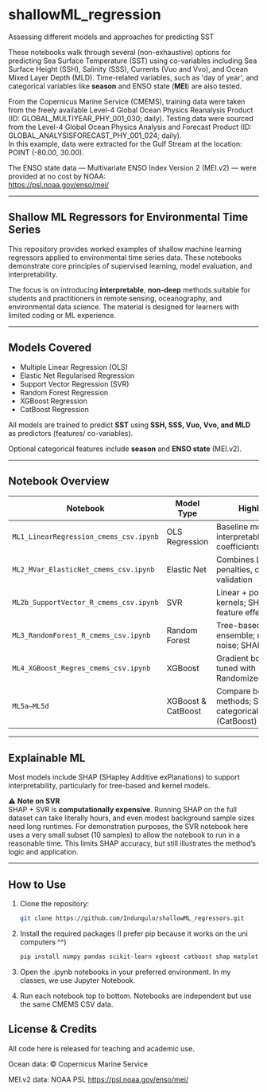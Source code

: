 # shallowML_regression
Assessing different models and approaches for predicting SST

These notebooks walk through several (non-exhaustive) options for predicting Sea Surface Temperature (SST) using co-variables including Sea Surface Height (SSH), Salinity (SSS), Currents (Vuo and Vvo), and Ocean Mixed Layer Depth (MLD). Time-related variables, such as 'day of year', and categorical variables like **season** and ENSO state (**MEI**) are also tested.

From the Copernicus Marine Service (CMEMS), training data were taken from the freely available Level-4 Global Ocean Physics Reanalysis Product (ID: GLOBAL_MULTIYEAR_PHY_001_030; daily). Testing data were sourced from the Level-4 Global Ocean Physics Analysis and Forecast Product (ID: GLOBAL_ANALYSISFORECAST_PHY_001_024; daily).  
In this example, data were extracted for the Gulf Stream at the location: POINT (-80.00, 30.00).

The ENSO state data — Multivariate ENSO Index Version 2 (MEI.v2) — were provided at no cost by NOAA:  
https://psl.noaa.gov/enso/mei/

---

## Shallow ML Regressors for Environmental Time Series

This repository provides worked examples of shallow machine learning regressors applied to environmental time series data. These notebooks demonstrate core principles of supervised learning, model evaluation, and interpretability.

The focus is on introducing **interpretable**, **non-deep** methods suitable for students and practitioners in remote sensing, oceanography, and environmental data science. The material is designed for learners with limited coding or ML experience.

---

## Models Covered

- Multiple Linear Regression (OLS)
- Elastic Net Regularised Regression
- Support Vector Regression (SVR)
- Random Forest Regression
- XGBoost Regression
- CatBoost Regression

All models are trained to predict **SST** using **SSH, SSS, Vuo, Vvo, and MLD** as predictors (features/ co-variables). 

Optional categorical features include **season** and **ENSO state** (MEI.v2).

---

## Notebook Overview

| Notebook | Model Type | Highlights |
|----------|------------|------------|
| `ML1_LinearRegression_cmems_csv.ipynb` | OLS Regression | Baseline model with interpretable coefficients |
| `ML2_MVar_ElasticNet_cmems_csv.ipynb` | Elastic Net | Combines L1 & L2 penalties, cross-validation |
| `ML2b_SupportVector_R_cmems_csv.ipynb` | SVR | Linear + polynomial kernels; SHAP for feature effect |
| `ML3_RandomForest_R_cmems_csv.ipynb` | Random Forest | Tree-based ensemble; robust to noise; SHAP |
| `ML4_XGBoost_Regres_cmems_csv.ipynb` | XGBoost | Gradient boosting, tuned with RandomizedSearchCV |
| `ML5a–ML5d` | XGBoost & CatBoost | Compare boosting methods; SHAP + categorical handling (CatBoost) |

---

## Explainable ML

Most models include SHAP (SHapley Additive exPlanations) to support interpretability, particularly for tree-based and kernel models.

⚠️ **Note on SVR**  
SHAP + SVR is **computationally expensive**. Running SHAP on the full dataset can take literally hours, and even modest background sample sizes need long runtimes. For demonstration purposes, the SVR notebook here uses a very small subset (10 samples) to allow the notebook to run in a reasonable time. This limits SHAP accuracy, but still illustrates the method’s logic and application.

---

## How to Use

1. Clone the repository:
   ```bash
   git clone https://github.com/Indungulo/shallowML_regressors.git
   ```
2. Install the required packages (I prefer pip because it works on the uni computers ^^)
   ```bash
   pip install numpy pandas scikit-learn xgboost catboost shap matplotlib seaborn
   ```
3. Open the .ipynb notebooks in your preferred environment. In my classes, we use Jupyter Notebook.

4. Run each notebook top to bottom. Notebooks are independent but use the same CMEMS CSV data.



## License & Credits

All code here is released for teaching and academic use.

Ocean data: © Copernicus Marine Service

MEI.v2 data: NOAA PSL https://psl.noaa.gov/enso/mei/
